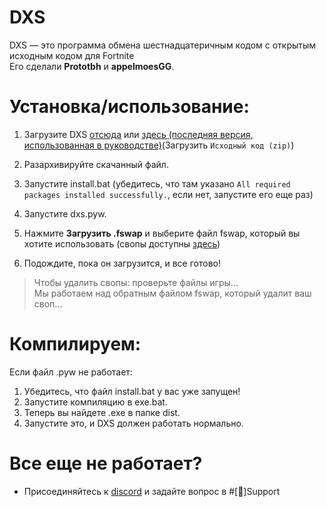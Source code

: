 # DXS

DXS — это программа обмена шестнадцатеричным кодом с открытым исходным кодом для Fortnite<br>
Его сделали **Prototbh** и **appelmoesGG**.

# Установка/использование:
1. Загрузите DXS [отсюда](https://proto-proxy.github.io/proto-proxy-web/) или [здесь (последняя версия, использованная в руководстве)](https://github.com/appelmoesgg/DXS/releases/latest)(Загрузить `Исходный код (zip)`)
2. Разархивируйте скачанный файл.

3. Запустите install.bat (убедитесь, что там указано `All required packages installed successfully.`, если нет, запустите его еще раз)
4. Запустите dxs.pyw.
5. Нажмите **Загрузить .fswap** и выберите файл fswap, который вы хотите использовать (свопы доступны [здесь](https://discord.gg/vkw9wuuX5z))
6. Подождите, пока он загрузится, и все готово!


> Чтобы удалить свопы: проверьте файлы игры...<br>
> Мы работаем над обратным файлом fswap, который удалит ваш своп...

# Компилируем:
Если файл .pyw не работает:
1. Убедитесь, что файл install.bat у вас уже запущен!
2. Запустите компиляцию в exe.bat.
3. Теперь вы найдете .exe в папке dist.
4. Запустите это, и DXS должен работать нормально.

# Все еще не работает?

- Присоединяйтесь к [discord](https://discord.gg/vkw9wuuX5z) и задайте вопрос в #[📖]Support

